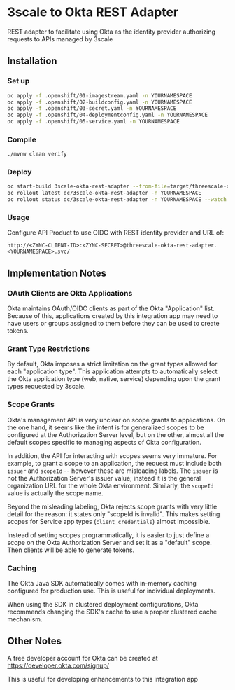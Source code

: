 # 3scale to Okta REST Adapter

REST adapter to facilitate using Okta as the identity provider authorizing
requests to APIs managed by 3scale

## Installation

### Set up

```bash
oc apply -f .openshift/01-imagestream.yaml -n YOURNAMESPACE
oc apply -f .openshift/02-buildconfig.yaml -n YOURNAMESPACE
oc apply -f .openshift/03-secret.yaml -n YOURNAMESPACE
oc apply -f .openshift/04-deploymentconfig.yaml -n YOURNAMESPACE
oc apply -f .openshift/05-service.yaml -n YOURNAMESPACE
```

### Compile

```bash
./mvnw clean verify
```

### Deploy

```bash
oc start-build 3scale-okta-rest-adapter --from-file=target/threescale-okta-rest-adapter-1.0-SNAPSHOT.jar --follow -n YOURNAMESPACE
oc rollout latest dc/3scale-okta-rest-adapter -n YOURNAMESPACE
oc rollout status dc/3scale-okta-rest-adapter -n YOURNAMESPACE --watch
```

### Usage

Configure API Product to use OIDC with REST identity provider and URL of:

```
http://<ZYNC-CLIENT-ID>:<ZYNC-SECRET>@threescale-okta-rest-adapter.<YOURNAMESPACE>.svc/
```

## Implementation Notes

### OAuth Clients are Okta Applications

Okta maintains OAuth/OIDC clients as part of the Okta "Application" list.
Because of this, applications created by this integration app may need to have
users or groups assigned to them before they can be used to create tokens.

### Grant Type Restrictions

By default, Okta imposes a strict limitation on the grant types allowed for
each "application type". This application attempts to automatically select
the Okta application type (web, native, service) depending upon the grant types
requested by 3scale.

### Scope Grants

Okta's management API is very unclear on scope grants to applications. On
the one hand, it seems like the intent is for generalized scopes to be
configured at the Authorization Server level, but on the other, almost all the
default scopes specific to managing aspects of Okta configuration.

In addition, the API for interacting with scopes seems very immature. For
example, to grant a scope to an application, the request must include both
`issuer` and `scopeId` -- however these are misleading labels. The `issuer` is
not the Authorization Server's issuer value; instead it is the general
organization URL for the whole Okta environment. Similarly, the `scopeId` value
is actually the scope name.

Beyond the misleading labeling, Okta rejects scope grants with very little
detail for the reason: it states only "scopeId is invalid". This makes setting
scopes for Service app types (`client_credentials`) almost impossible.

Instead of setting scopes programmatically, it is easier to just define a scope
on the Okta Authorization Server and set it as a "default" scope. Then clients
will be able to generate tokens.

### Caching

The Okta Java SDK automatically comes with in-memory caching configured for
production use. This is useful for individual deployments.

When using the SDK in clustered deployment configurations, Okta recommends
changing the SDK's cache to use a proper clustered cache mechanism.

## Other Notes

A free developer account for Okta can be created at
https://developer.okta.com/signup/

This is useful for developing enhancements to this integration app
